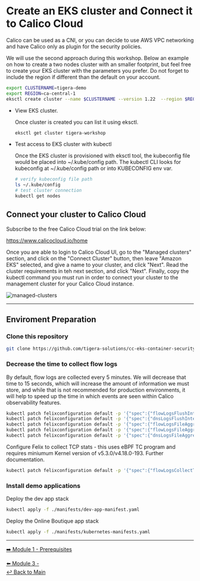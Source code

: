 # Create an EKS cluster and Connect it to Calico Cloud

Calico can be used as a CNI, or you can decide to use AWS VPC networking and have Calico only as plugin for the security policies. 

We will use the second approach during this workshop. Below an example on how to create a two nodes cluster with an smaller footprint, but feel free to create your EKS cluster with the parameters you prefer. Do not forget to include the region if different than the default on your account.

```bash
export CLUSTERNAME=tigera-demo
export REGION=ca-central-1
eksctl create cluster --name $CLUSTERNAME --version 1.22  --region $REGION --node-type m5.xlarge
```

- View EKS cluster.

  Once cluster is created you can list it using eksctl.
  
  ```bash
  eksctl get cluster tigera-workshop
  ```

- Test access to EKS cluster with kubectl

  Once the EKS cluster is provisioned with eksctl tool, the kubeconfig file would be placed into ~/.kube/config path. The kubectl CLI looks for kubeconfig at ~/.kube/config path or into KUBECONFIG env var.

  ```bash
  # verify kubeconfig file path
  ls ~/.kube/config
  # test cluster connection
  kubectl get nodes
  ```
  
## Connect your cluster to Calico Cloud

Subscribe to the free Calico Cloud trial on the link below:

https://www.calicocloud.io/home

Once you are able to login to Calico Cloud UI, go to the "Managed clusters" section, and click on the "Connect Cluster" button, then leave "Amazon EKS" selected, and give a name to your cluster, and click "Next". Read the cluster requirements in teh next section, and click "Next". Finally, copy the kubectl command you must run in order to connect your cluster to the management cluster for your Calico Cloud instance.

![managed-clusters](https://user-images.githubusercontent.com/104035488/206290672-8af9c13f-314a-4752-8cb8-ff1b892484d6.png)

---

## Enviroment Preparation

### Clone this repository

```bash
git clone https://github.com/tigera-solutions/cc-eks-container-security-workshop
```

### Decrease the time to collect flow logs

By default, flow logs are collected every 5 minutes. We will decrease that time to 15 seconds, which will increase the amount of information we must store, and while that is not recommended for production environments, it will help to speed up the time in which events are seen within Calico observability features.

```bash
kubectl patch felixconfiguration default -p '{"spec":{"flowLogsFlushInterval":"15s"}}'
kubectl patch felixconfiguration default -p '{"spec":{"dnsLogsFlushInterval":"15s"}}'
kubectl patch felixconfiguration default -p '{"spec":{"flowLogsFileAggregationKindForAllowed":1}}'
kubectl patch felixconfiguration default -p '{"spec":{"flowLogsFileAggregationKindForDenied":0}}'
kubectl patch felixconfiguration default -p '{"spec":{"dnsLogsFileAggregationKind":0}}'
```

Configure Felix to collect TCP stats - this uses eBPF TC program and requires miniumum Kernel version of v5.3.0/v4.18.0-193. Further documentation.

```bash
kubectl patch felixconfiguration default -p '{"spec":{"flowLogsCollectTcpStats":true}}'
```

### Install demo applications

Deploy the dev app stack

```bash
kubectl apply -f ./manifests/dev-app-manifest.yaml
```
 
Deploy the Online Boutique app stack

```bash
kubectl apply -f ./manifests/kubernetes-manifests.yaml
```

--- 

[:arrow_right: Module 1 - Prerequisites](./modules/module-1-prereq.md) <br>

[:arrow_left: Module 3 - ](/modules/module-3-deploy-eks.md)  
[:leftwards_arrow_with_hook: Back to Main](/README.md)  